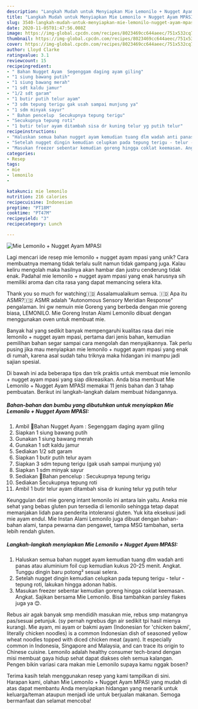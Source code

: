 ```yaml
---
description: "Langkah Mudah untuk Menyiapkan Mie Lemonilo + Nugget Ayam MPASI yang Menggugah Selera"
title: "Langkah Mudah untuk Menyiapkan Mie Lemonilo + Nugget Ayam MPASI yang Menggugah Selera"
slug: 3540-langkah-mudah-untuk-menyiapkan-mie-lemonilo-nugget-ayam-mpasi-yang-menggugah-selera
date: 2020-11-05T01:47:56.008Z
image: https://img-global.cpcdn.com/recipes/8023469cc644aeec/751x532cq70/mie-lemonilo-nugget-ayam-mpasi-foto-resep-utama.jpg
thumbnail: https://img-global.cpcdn.com/recipes/8023469cc644aeec/751x532cq70/mie-lemonilo-nugget-ayam-mpasi-foto-resep-utama.jpg
cover: https://img-global.cpcdn.com/recipes/8023469cc644aeec/751x532cq70/mie-lemonilo-nugget-ayam-mpasi-foto-resep-utama.jpg
author: Lloyd Clarke
ratingvalue: 3.1
reviewcount: 15
recipeingredient:
- " Bahan Nugget Ayam  Segenggam daging ayam giling"
- "1 siung bawang putih"
- "1 siung bawang merah"
- "1 sdt kaldu jamur"
- "1/2 sdt garam"
- "1 butir putih telur ayam"
- "3 sdm tepung terigu gak usah sampai munjung ya"
- "1 sdm minyak sayur"
- " Bahan pencelup  Secukupnya tepung terigu"
- "Secukupnya tepung roti"
- "1 butir telur ayam ditambah sisa dr kuning telur yg putih telur"
recipeinstructions:
- "Haluskan semua bahan nugget ayam kemudian tuang dlm wadah anti panas atau aluminium foil cup kemudian kukus 20-25 menit. Angkat. Tunggu dingin baru potong² sesuai selera."
- "Setelah nugget dingin kemudian celupkan pada tepung terigu - telur - tepung roti, lakukan hingga adonan habis."
- "Masukan freezer sebentar kemudian goreng hingga coklat keemasan. Angkat. Sajikan bersama Mie Lemonilo. Bisa tambahkan parsley flakes juga ya 😊."
categories:
- Resep
tags:
- mie
- lemonilo
- 

katakunci: mie lemonilo  
nutrition: 216 calories
recipecuisine: Indonesian
preptime: "PT18M"
cooktime: "PT47M"
recipeyield: "3"
recipecategory: Lunch

---
```



![Mie Lemonilo + Nugget Ayam MPASI](https://img-global.cpcdn.com/recipes/8023469cc644aeec/751x532cq70/mie-lemonilo-nugget-ayam-mpasi-foto-resep-utama.jpg)

Lagi mencari ide resep mie lemonilo + nugget ayam mpasi yang unik? Cara membuatnya memang tidak terlalu sulit namun tidak gampang juga. Kalau keliru mengolah maka hasilnya akan hambar dan justru cenderung tidak enak. Padahal mie lemonilo + nugget ayam mpasi yang enak harusnya sih memiliki aroma dan cita rasa yang dapat memancing selera kita.

Thank you so much for watching🇮🇩 ‍Assalamualaikum semua. 🇮🇩 ‍Apa itu ASMR?🇮🇩 ASMR adalah &#34;Autonomous Sensory Meridian Response&#34; pengalaman. Ini gw nemuin mie Goreng yang berbeda dengan mie goreng biasa, LEMONILO. Mie Goreng Instan Alami Lemonilo dibuat dengan menggunakan oven untuk membuat mie.

Banyak hal yang sedikit banyak mempengaruhi kualitas rasa dari mie lemonilo + nugget ayam mpasi, pertama dari jenis bahan, kemudian pemilihan bahan segar sampai cara mengolah dan menyajikannya. Tak perlu pusing jika mau menyiapkan mie lemonilo + nugget ayam mpasi yang enak di rumah, karena asal sudah tahu triknya maka hidangan ini mampu jadi sajian spesial.


Di bawah ini ada beberapa tips dan trik praktis untuk membuat mie lemonilo + nugget ayam mpasi yang siap dikreasikan. Anda bisa membuat Mie Lemonilo + Nugget Ayam MPASI memakai 11 jenis bahan dan 3 tahap pembuatan. Berikut ini langkah-langkah dalam membuat hidangannya.

<!--inarticleads1-->

##### Bahan-bahan dan bumbu yang dibutuhkan untuk menyiapkan Mie Lemonilo + Nugget Ayam MPASI:

1. Ambil  🔸Bahan Nugget Ayam : Segenggam daging ayam giling
1. Siapkan 1 siung bawang putih
1. Gunakan 1 siung bawang merah
1. Gunakan 1 sdt kaldu jamur
1. Sediakan 1/2 sdt garam
1. Siapkan 1 butir putih telur ayam
1. Siapkan 3 sdm tepung terigu (gak usah sampai munjung ya)
1. Siapkan 1 sdm minyak sayur
1. Sediakan  🔸Bahan pencelup : Secukupnya tepung terigu
1. Sediakan Secukupnya tepung roti
1. Ambil 1 butir telur ayam ditambah sisa dr kuning telur yg putih telur


Keunggulan dari mie goreng intant lemonilo ini antara lain yaitu. Aneka mie sehat yang bebas gluten pun tersedia di lemonilo sehingga tetap dapat memanjakan lidah para penderita intoleransi gluten. Yuk kita eksekusi jadi mie ayam endul. Mie Instan Alami Lemonilo juga dibuat dengan bahan-bahan alami, tanpa pewarna dan pengawet, tampa MSG tambahan, serta lebih rendah gluten. 

<!--inarticleads2-->

##### Langkah-langkah menyiapkan Mie Lemonilo + Nugget Ayam MPASI:

1. Haluskan semua bahan nugget ayam kemudian tuang dlm wadah anti panas atau aluminium foil cup kemudian kukus 20-25 menit. Angkat. Tunggu dingin baru potong² sesuai selera.
1. Setelah nugget dingin kemudian celupkan pada tepung terigu - telur - tepung roti, lakukan hingga adonan habis.
1. Masukan freezer sebentar kemudian goreng hingga coklat keemasan. Angkat. Sajikan bersama Mie Lemonilo. Bisa tambahkan parsley flakes juga ya 😊.


Rebus air agak banyak smp mendidih masukan mie, rebus smp matangnya pas/sesuai petunjuk. (sy pernah ngrebus dgn air sedikit tpi hasil mienya kurang). Mie ayam, mi ayam or bakmi ayam (Indonesian for &#39;chicken bakmi&#39;, literally chicken noodles) is a common Indonesian dish of seasoned yellow wheat noodles topped with diced chicken meat (ayam). It especially common in Indonesia, Singapore and Malaysia, and can trace its origin to Chinese cuisine. Lemonilo adalah healthy consumer tech-brand dengan misi membuat gaya hidup sehat dapat diakses oleh semua kalangan. Pengen bikin variasi cara makan mie Lemonilo supaya kamu nggak bosen? 

Terima kasih telah menggunakan resep yang kami tampilkan di sini. Harapan kami, olahan Mie Lemonilo + Nugget Ayam MPASI yang mudah di atas dapat membantu Anda menyiapkan hidangan yang menarik untuk keluarga/teman ataupun menjadi ide untuk berjualan makanan. Semoga bermanfaat dan selamat mencoba!
